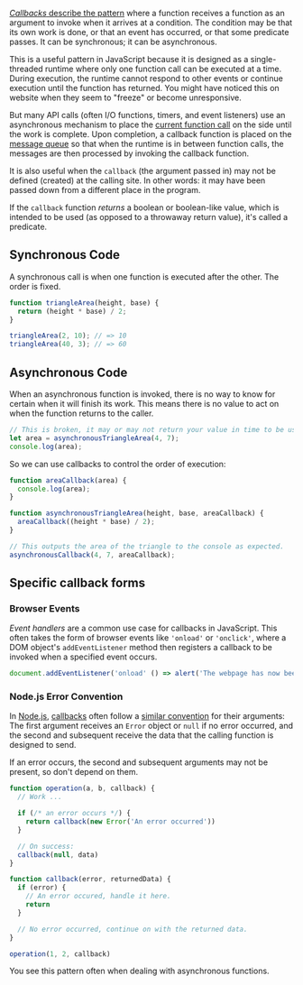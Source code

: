 [_Callbacks_ describe the pattern][wiki-callbacks] where a function receives a function as an argument to invoke when it arrives at a condition. The condition may be that its own work is done, or that an event has occurred, or that some predicate passes. It can be synchronous; it can be asynchronous.

This is a useful pattern in JavaScript because it is designed as a single-threaded runtime where only one function call can be executed at a time. During execution, the runtime cannot respond to other events or continue execution until the function has returned. You might have noticed this on website when they seem to "freeze" or become unresponsive.

But many API calls (often I/O functions, timers, and event listeners) use an asynchronous mechanism to place the [current function call][mdn-concurrency-stack] on the side until the work is complete. Upon completion, a callback function is placed on the [message queue][mdn-concurrency-queue] so that when the runtime is in between function calls, the messages are then processed by invoking the callback function.

It is also useful when the `callback` (the argument passed in) may not be defined (created) at the calling site. In other words: it may have been passed down from a different place in the program.

If the `callback` function _returns_ a boolean or boolean-like value, which is intended to be used (as opposed to a throwaway return value), it's called a predicate.

## Synchronous Code

A synchronous call is when one function is executed after the other. The order is fixed.

```javascript
function triangleArea(height, base) {
  return (height * base) / 2;
}

triangleArea(2, 10); // => 10
triangleArea(40, 3); // => 60
```

## Asynchronous Code

When an asynchronous function is invoked, there is no way to know for certain when it will finish its work. This means there is no value to act on when the function returns to the caller.

```javascript
// This is broken, it may or may not return your value in time to be used
let area = asynchronousTriangleArea(4, 7);
console.log(area);
```

So we can use callbacks to control the order of execution:

```javascript
function areaCallback(area) {
  console.log(area);
}

function asynchronousTriangleArea(height, base, areaCallback) {
  areaCallback((height * base) / 2);
}

// This outputs the area of the triangle to the console as expected.
asynchronousCallback(4, 7, areaCallback);
```

## Specific callback forms

### Browser Events

_Event handlers_ are a common use case for callbacks in JavaScript. This often takes the form of browser events like `'onload'` or `'onclick'`, where a DOM object's `addEventListener` method then registers a callback to be invoked when a specified event occurs.

```javascript
document.addEventListener('onload' () => alert('The webpage has now been loaded'))
```

### Node.js Error Convention

In [Node.js][nodejs], [callbacks][node-callbacks] often follow a [similar convention][node-error-convention] for their arguments: The first argument receives an `Error` object or `null` if no error occurred, and the second and subsequent receive the data that the calling function is designed to send.

If an error occurs, the second and subsequent arguments may not be present, so don't depend on them.

```javascript
function operation(a, b, callback) {
  // Work ...

  if (/* an error occurs */) {
    return callback(new Error('An error occurred'))
  }

  // On success:
  callback(null, data)
}

function callback(error, returnedData) {
  if (error) {
    // An error occured, handle it here.
    return
  }

  // No error occurred, continue on with the returned data.
}

operation(1, 2, callback)
```

You see this pattern often when dealing with asynchronous functions.

[mdn-callbacks]: https://developer.mozilla.org/en-US/docs/Glossary/Callback_function
[mdn-concurrency-stack]: https://developer.mozilla.org/en-US/docs/Web/JavaScript/EventLoop#stack
[mdn-concurrency-queue]: https://developer.mozilla.org/en-US/docs/Web/JavaScript/EventLoop#queue
[nodejs]: https://www.nodejs.org
[node-callbacks]: https://nodejs.org/en/knowledge/getting-started/control-flow/what-are-callbacks/
[node-error-convention]: https://nodejs.org/en/knowledge/errors/what-are-the-error-conventions/
[wiki-callbacks]: https://en.wikipedia.org/wiki/Callback_(computer_programming)
